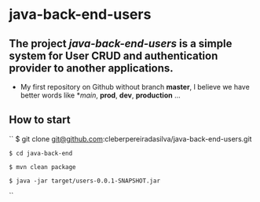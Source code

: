 
# java-back-end-users

## The project *java-back-end-users* is a simple system for User CRUD and authentication provider to another applications.

* My first repository on Github without branch **master**, I believe we have better words like **main*, **prod**, **dev**, **production** ...


## How to start
``
	$ git clone git@github.com:cleberpereiradasilva/java-back-end-users.git

	$ cd java-back-end

	$ mvn clean package

	$ java -jar target/users-0.0.1-SNAPSHOT.jar

``



